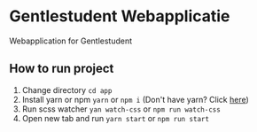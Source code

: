 # Gentlestudent Webapplicatie
Webapplication for Gentlestudent

## How to run project
1. Change directory `cd app`
1. Install yarn or npm `yarn` or `npm i` (Don't have yarn? Click [here](https://yarnpkg.com/en/docs/install))
1. Run scss watcher `yan watch-css` or `npm run watch-css`
1. Open new tab and run `yarn start` or `npm run start`
